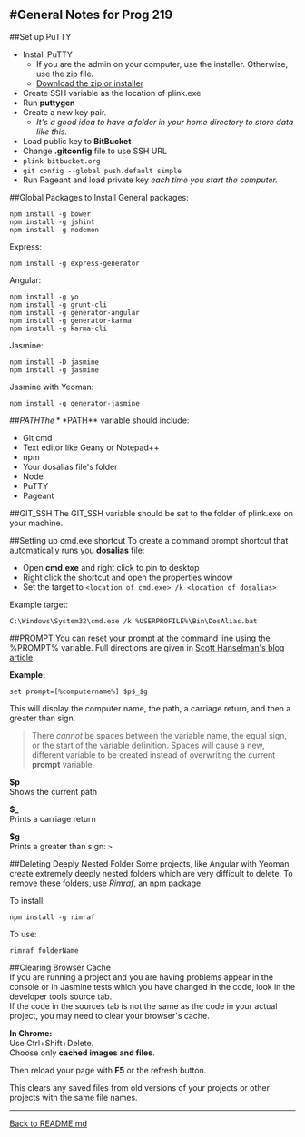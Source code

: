 #General Notes for Prog 219
-------------
##Set up PuTTY
  

 - Install PuTTY
	 - If you are the admin on your computer, use the installer. Otherwise, use the zip file.
	 - [Download the zip or installer](http://www.chiark.greenend.org.uk/~sgtatham/putty/download.html)
 - Create SSH variable as the location of plink.exe
 - Run **puttygen**
 - Create a new key pair.
	 - *It's a good idea to have a folder in your home directory to store data like this.*
 - Load public key to **BitBucket**
 - Change **.gitconfig** file to use SSH URL
 - `plink bitbucket.org`
 - `git config --global push.default simple`
 - Run Pageant and load private key *each time you start the computer.*


##Global Packages to Install
General packages:  

	npm install -g bower
	npm install -g jshint
	npm install -g nodemon

Express:  


	npm install -g express-generator

Angular:  

	npm install -g yo
	npm install -g grunt-cli
	npm install -g generator-angular 
	npm install -g generator-karma 
	npm install -g karma-cli

Jasmine:  

	npm install -D jasmine
	npm install -g jasmine

Jasmine with Yeoman:  

	npm install -g generator-jasmine
	
##$PATH 
The **$PATH** variable should include:

- Git cmd
- Text editor like Geany or Notepad++
- npm
- Your dosalias file's folder
- Node
- PuTTY
- Pageant

##GIT_SSH
The GIT_SSH variable should be set to the folder of plink.exe on your machine.

##Setting up cmd.exe shortcut
To create a command prompt shortcut that automatically runs you **dosalias** file:  

 - Open **cmd.exe** and right click to pin to desktop
 - Right click the shortcut and open the properties window
 - Set the target to `<location of cmd.exe> /k <location of dosalias> `

Example target:  

	C:\Windows\System32\cmd.exe /k %USERPROFILE%\Bin\DosAlias.bat

##PROMPT
You can reset your prompt at  the command line using the %PROMPT% variable.
Full directions are given in [Scott Hanselman's blog article](http://www.hanselman.com/blog/ABetterPROMPTForCMDEXEOrCoolPromptEnvironmentVariablesAndANiceTransparentMultiprompt.aspx).

**Example:**

	set prompt=[%computername%] $p$_$g

This will display the computer name, the path, a carriage return, and then a greater than sign. 

> There *cannot* be spaces between the variable name, the equal sign, or the start of the variable definition. Spaces will cause a new, different variable to be created instead of overwriting the current **prompt** variable. 
	
**$p**  
Shows the current path  

**$_**  
Prints a carriage return  

**$g**  
Prints a greater than sign: `>`


##Deleting Deeply Nested Folder
Some projects, like Angular with Yeoman, create extremely deeply nested folders which are very difficult to delete. To remove these folders, use *Rimraf*, an npm package.

To install:  

	npm install -g rimraf

To use:  

	rimraf folderName

##Clearing Browser Cache  
If you are running a project and you are having problems appear in the console or in Jasmine tests which you have changed in the code, look in the developer tools source tab.  
If the code in the sources tab is not the same as the code in your actual project, you may need to clear your browser's cache.

**In Chrome:**  
Use Ctrl+Shift+Delete.   
Choose only **cached images and files**.

Then reload your page with **F5** or the refresh button.

This clears any saved files from old versions of your projects or other projects with the same file names. 

--------------------
[Back to README.md](https://github.com/SamanthaHoke/Markdown-Documents/blob/master/README.md)